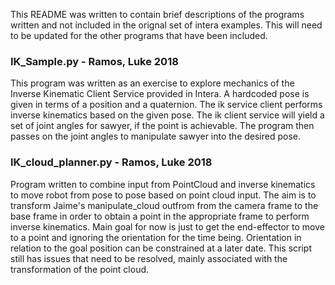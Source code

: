 This README was written to contain brief descriptions of the programs written and not included in the orignal set of intera examples. This will need to be updated for the other programs that have been included.

### IK_Sample.py - Ramos, Luke 2018
This program was written as an exercise to explore mechanics of the Inverse Kinematic Client Service provided in Intera.
A hardcoded pose is given in terms of a position and a quaternion. The ik service client performs inverse kinematics
based on the given pose. The ik client service will yield a set of joint angles for sawyer, if the point is achievable.
The program then passes on the joint angles to manipulate sawyer into the desired pose.

### IK_cloud_planner.py - Ramos, Luke 2018 
Program written to combine input from PointCloud and inverse kinematics to move robot from pose to pose based on point cloud input.
The aim is to transform Jaime's manipulate_cloud outfrom from the camera frame to the base frame in order to obtain a point in the appropriate frame to perform inverse kinematics.
Main goal for now is just to get the end-effector to move to a point and ignoring the orientation for the time being.
Orientation in relation to the goal position can be constrained at a later date.
This script still has issues that need to be resolved, mainly associated with the transformation of the point cloud.
